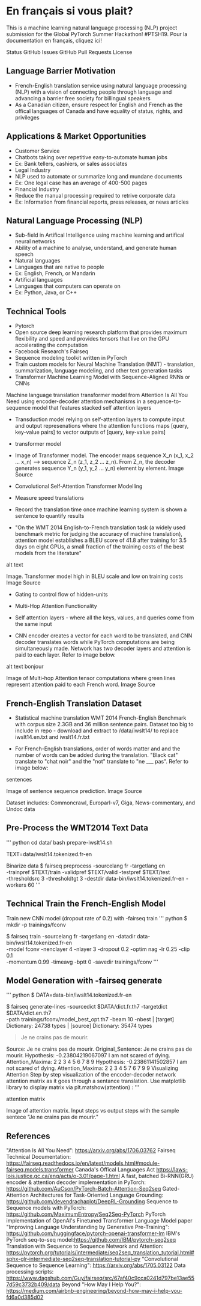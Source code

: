 # En français si vous plait?
This is a machine learning natural language processing (NLP) project submission for the Global PyTorch Summer Hackathon! #PTSH19. Pour la documentation en français, cliquez ici!

Status GitHub Issues GitHub Pull Requests License

## Language Barrier Motivation
* French-English translation service using natural language processing (NLP) with a vision of connecting people through language and advancing a barrier free society for billingual speakers
* As a Canadian citizen, ensure respect for English and French as the offical languages of Canada and have equality of status, rights, and privileges


## Applications & Market Opportunities
* Customer Service
* Chatbots taking over repetitive easy-to-automate human jobs
* Ex: Bank tellers, cashiers, or sales associates
* Legal Industry
* NLP used to automate or summarize long and mundane documents
* Ex: One legal case has an average of 400-500 pages
* Financial Industry
* Reduce the manual processing required to retrive corporate data
* Ex: Information from financial reports, press releases, or news articles


## Natural Language Processing (NLP)
* Sub-field in Artifical Intelligence using machine learning and artifical neural networks
* Ability of a machine to analyse, understand, and generate human speech
* Natural languages
* Languages that are native to people
* Ex: English, French, or Mandarin
* Artificial languages
* Languages that computers can operate on
* Ex: Python, Java, or C++


## Technical Tools
* Pytorch
* Open source deep learning research platform that provides maximum flexibility and speed and provides tensors that live on the GPU accelerating the computation
* Facebook Research's Fairseq
* Sequence modeling toolkit written in PyTorch
* Train custom models for Neural Machine Translation (NMT) - translation, summarization, language modeling, and other text generation tasks
* Transformer Machine Learning Model with Sequence-Aligned RNNs or CNNs

Machine language translation transformer model from Attention Is All You Need using encoder-decoder attention mechanisms in a sequence-to-sequence model that features stacked self attention layers

* Transduction model relying on self-attention layers to compute input and output represenations where the attention functions maps [query, key-value pairs] to vector outputs of [query, key-value pairs]

* transformer model

* Image of Transformer model. The encoder maps sequence X_n (x_1, x_2 ... x_n) --> sequence Z_n (z_1, z_2 ... z_n). From Z_n, the decoder generates sequence Y_n (y_1, y_2 ... y_n) element by element. Image Source

* Convolutional Self-Attention Transformer Modelling
* Measure speed translations

* Record the translation time once machine learning system is shown a sentence to quantify results

* "On the WMT 2014 English-to-French translation task (a widely used benchmark metric for judging the accuracy of machine translation), attention model establishes a BLEU score of 41.8 after training for 3.5 days on eight GPUs, a small fraction of the training costs of the best models from the literature"

alt text

Image. Transformer model high in BLEU scale and low on training costs Image Source

* Gating to control flow of hidden-units

* Multi-Hop Attention Functionality

* Self attention layers - where all the keys, values, and queries come from the same input

* CNN encoder creates a vector for each word to be translated, and CNN decoder translates words while PyTorch computations are being simultaneously made. Network has two decoder layers and attention is paid to each layer. Refer to image below.

alt text bonjour

Image of Multi-hop Attention tensor computations where green lines represent attention paid to each French word. Image Source

## French-English Translation Dataset
* Statistical machine translation WMT 2014 French-English Benchmark with corpus size 2.3GB and 36 million sentence pairs. Dataset too big to include in repo - download and extract to /data/iwslt14/ to replace iwslt14.en.txt and iwslt14.fr.txt

* For French-English translations, order of words matter and and the number of words can be added during the translation. "Black cat" translate to "chat noir" and the "not" translate to "ne ___ pas". Refer to image below:

sentences

Image of sentence sequence prediction. Image Source

Dataset includes: Commoncrawl, Europarl-v7, Giga, News-commentary, and Undoc data

## Pre-Process the WMT2014 Text Data
''' python
cd data/
bash prepare-iwslt14.sh

TEXT=data/iwslt14.tokenized.fr-en

Binarize data
$ fairseq preprocess -sourcelang fr -targetlang en \
    -trainpref $TEXT/train -validpref $TEXT/valid -testpref $TEXT/test \
    -thresholdsrc 3 -thresholdtgt 3 -destdir data-bin/iwslt14.tokenized.fr-en
    -workers 60
'''

## Technical Train the French-English Model
Train new CNN model (dropout rate of 0.2) with -fairseq train
''' python
$ mkdir -p trainings/fconv

$ fairseq train -sourcelang fr -targetlang en -datadir data-bin/iwslt14.tokenized.fr-en \
  -model fconv -nenclayer 4 -nlayer 3 -dropout 0.2 -optim nag -lr 0.25 -clip 0.1 \
  -momentum 0.99 -timeavg -bptt 0 
  -savedir trainings/fconv
'''

## Model Generation with -fairseq generate

''' python
$ DATA=data-bin/iwslt14.tokenized.fr-en

$ fairseq generate-lines -sourcedict $DATA/dict.fr.th7 -targetdict $DATA/dict.en.th7 \
  -path trainings/fconv/model_best_opt.th7 -beam 10 -nbest 
| [target] Dictionary: 24738 types
| [source] Dictionary: 35474 types

> Je ne crains pas de mourir.

Source: Je ne crains pas de mourir.
Original_Sentence: Je ne crains pas de mourir.
Hypothesis: -0.23804219067097 I am not scared of dying.
Attention_Maxima: 2 2 3 4 5 6 7 8 9
Hypothesis: -0.23861141502857 I am not scared of dying.
Attention_Maxima: 2 2 3 4 5 7 6 7 9 9
Visualizing Attention
Step by step visualization of the encoder-decoder network attention matrix as it goes through a sentance translation. Use matplotlib library to display matrix via plt.matshow(attention) :
'''

attention matrix

Image of attention matrix. Input steps vs output steps with the sample sentece "Je ne crains pas de mourir."

## References
"Attention Is All You Need": https://arxiv.org/abs/1706.03762
Fairseq Technical Documentation: https://fairseq.readthedocs.io/en/latest/models.html#module-fairseq.models.transformer
Canada's Offical Languages Act https://laws-lois.justice.gc.ca/eng/acts/o-3.01/page-1.html
A fast, batched Bi-RNN(GRU) encoder & attention decoder implementation in PyTorch: https://github.com/AuCson/PyTorch-Batch-Attention-Seq2seq
Gated-Attention Architectures for Task-Oriented Language Grounding: https://github.com/devendrachaplot/DeepRL-Grounding
Sequence to Sequence models with PyTorch: https://github.com/MaximumEntropy/Seq2Seq-PyTorch
PyTorch implementation of OpenAI's Finetuned Transformer Language Model paper "Improving Language Understanding by Generative Pre-Training": https://github.com/huggingface/pytorch-openai-transformer-lm
IBM's PyTorch seq-to-seq model:https://github.com/IBM/pytorch-seq2seq
Translation with Sequence to Sequence Network and Attention: https://pytorch.org/tutorials/intermediate/seq2seq_translation_tutorial.html#sphx-glr-intermediate-seq2seq-translation-tutorial-py
"Convolutional Sequence to Sequence Learning": https://arxiv.org/abs/1705.03122
Data processing scripts: https://www.dagshub.com/Guy/fairseq/src/67af40c9cca0241d797be13ae557d59c3732b409/data
Beyond "How May I Help You?": https://medium.com/airbnb-engineering/beyond-how-may-i-help-you-fd6a0d385d02
